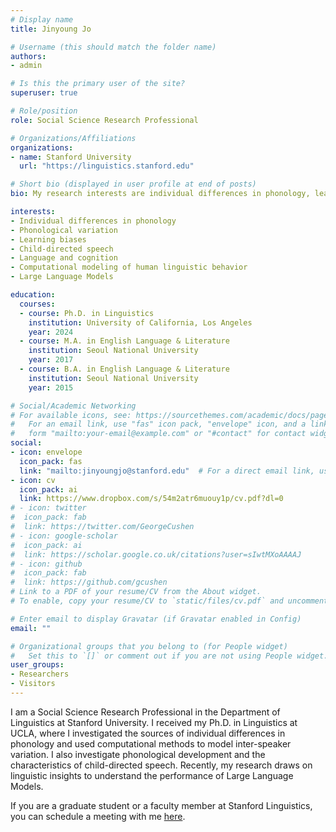 ```yaml
---
# Display name
title: Jinyoung Jo

# Username (this should match the folder name)
authors:
- admin

# Is this the primary user of the site?
superuser: true

# Role/position
role: Social Science Research Professional

# Organizations/Affiliations
organizations:
- name: Stanford University
  url: "https://linguistics.stanford.edu"

# Short bio (displayed in user profile at end of posts)
bio: My research interests are individual differences in phonology, learning biases, phonological acquisition and child-directed speech.

interests:
- Individual differences in phonology
- Phonological variation
- Learning biases
- Child-directed speech
- Language and cognition
- Computational modeling of human linguistic behavior
- Large Language Models

education:
  courses:
  - course: Ph.D. in Linguistics
    institution: University of California, Los Angeles
    year: 2024
  - course: M.A. in English Language & Literature
    institution: Seoul National University
    year: 2017
  - course: B.A. in English Language & Literature
    institution: Seoul National University
    year: 2015

# Social/Academic Networking
# For available icons, see: https://sourcethemes.com/academic/docs/page-builder/#icons
#   For an email link, use "fas" icon pack, "envelope" icon, and a link in the
#   form "mailto:your-email@example.com" or "#contact" for contact widget.
social:
- icon: envelope
  icon_pack: fas
  link: "mailto:jinyoungjo@stanford.edu"  # For a direct email link, use "mailto:test@example.org".
- icon: cv
  icon_pack: ai
  link: https://www.dropbox.com/s/54m2atr6muouy1p/cv.pdf?dl=0
# - icon: twitter
#  icon_pack: fab
#  link: https://twitter.com/GeorgeCushen
# - icon: google-scholar
#  icon_pack: ai
#  link: https://scholar.google.co.uk/citations?user=sIwtMXoAAAAJ
# - icon: github
#  icon_pack: fab
#  link: https://github.com/gcushen
# Link to a PDF of your resume/CV from the About widget.
# To enable, copy your resume/CV to `static/files/cv.pdf` and uncomment the lines below.

# Enter email to display Gravatar (if Gravatar enabled in Config)
email: ""

# Organizational groups that you belong to (for People widget)
#   Set this to `[]` or comment out if you are not using People widget.
user_groups:
- Researchers
- Visitors
---
```


I am a Social Science Research Professional in the Department of Linguistics at Stanford University. I received my Ph.D. in Linguistics at UCLA, where I investigated the sources of individual differences in phonology and used computational methods to model inter-speaker variation. I also investigate phonological development and the characteristics of child-directed speech. Recently, my research draws on linguistic insights to understand the performance of Large Language Models.

If you are a graduate student or a faculty member at Stanford Linguistics, you can schedule a meeting with me <a href="https://jinyoungjo.youcanbook.me">here</a>.
